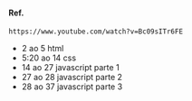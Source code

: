 #### Ref.
```
https://www.youtube.com/watch?v=Bc09sITr6FE
```
* 2 ao 5 html
* 5:20 ao 14 css
* 14 ao 27 javascript parte 1
* 27 ao 28 javascript parte 2
* 28 ao 37 javascript parte 3